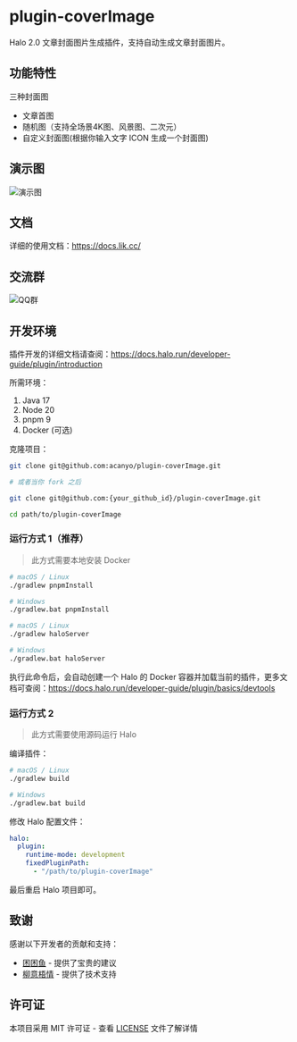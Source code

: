 # plugin-coverImage

Halo 2.0 文章封面图片生成插件，支持自动生成文章封面图片。

## 功能特性

三种封面图
- 文章首图
- 随机图（支持全场景4K图、风景图、二次元）
- 自定义封面图(根据你输入文字 ICON 生成一个封面图)

## 演示图
![演示图](https://www.lik.cc/upload/image-zuys.png)

## 文档
详细的使用文档：https://docs.lik.cc/

## 交流群
![QQ群](https://www.lik.cc/upload/QQ%E7%BE%A4.png)

## 开发环境

插件开发的详细文档请查阅：<https://docs.halo.run/developer-guide/plugin/introduction>

所需环境：

1. Java 17
2. Node 20
3. pnpm 9
4. Docker (可选)

克隆项目：

```bash
git clone git@github.com:acanyo/plugin-coverImage.git

# 或者当你 fork 之后

git clone git@github.com:{your_github_id}/plugin-coverImage.git
```

```bash
cd path/to/plugin-coverImage
```

### 运行方式 1（推荐）

> 此方式需要本地安装 Docker

```bash
# macOS / Linux
./gradlew pnpmInstall

# Windows
./gradlew.bat pnpmInstall
```

```bash
# macOS / Linux
./gradlew haloServer

# Windows
./gradlew.bat haloServer
```

执行此命令后，会自动创建一个 Halo 的 Docker 容器并加载当前的插件，更多文档可查阅：<https://docs.halo.run/developer-guide/plugin/basics/devtools>

### 运行方式 2

> 此方式需要使用源码运行 Halo

编译插件：

```bash
# macOS / Linux
./gradlew build

# Windows
./gradlew.bat build
```

修改 Halo 配置文件：

```yaml
halo:
  plugin:
    runtime-mode: development
    fixedPluginPath:
      - "/path/to/plugin-coverImage"
```

最后重启 Halo 项目即可。

## 致谢

感谢以下开发者的贡献和支持：

- [困困鱼](https://wwww.kunkunyu.com) - 提供了宝贵的建议
- [柳意梧情](https://blog.muyin.site) - 提供了技术支持

## 许可证

本项目采用 MIT 许可证 - 查看 [LICENSE](LICENSE) 文件了解详情

